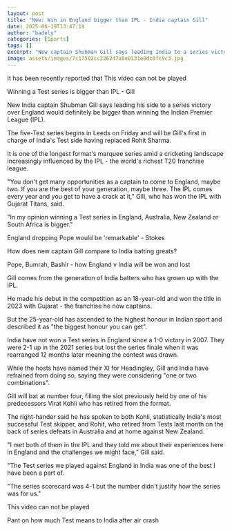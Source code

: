 ```yaml
---
layout: post
title: "New: Win in England bigger than IPL - India captain Gill"
date: 2025-06-19T13:47:19
author: "badely"
categories: [Sports]
tags: []
excerpt: "New captain Shubman Gill says leading India to a series victory over England would definitely be bigger than winning the Indian Premier League."
image: assets/images/7c17502cc226247a5e0131e0dc0fc9c3.jpg
---
```


It has been recently reported that This video can not be played

Winning a Test series is bigger than IPL - Gill

New India captain Shubman Gill says leading his side to a series victory over England would definitely be bigger than winning the Indian Premier League (IPL).

The five-Test series begins in Leeds on Friday and will be Gill's first in charge of India's Test side having replaced Rohit Sharma.

It is one of the longest format's marquee series amid a cricketing landscape increasingly influenced by the IPL - the world's richest T20 franchise league.

"You don't get many opportunities as a captain to come to England, maybe two. If you are the best of your generation, maybe three. The IPL comes every year and you get to have a crack at it," Gill, who has won the IPL with Gujarat Titans, said.

"In my opinion winning a Test series in England, Australia, New Zealand or South Africa is bigger."

England dropping Pope would be 'remarkable' - Stokes

How does new captain Gill compare to India batting greats?

Pope, Bumrah, Bashir - how England v India will be won and lost

Gill comes from the generation of India batters who has grown up with the IPL. 

He made his debut in the competition as an 18-year-old and won the title in 2023 with Gujarat - the franchise he now captains.

But the 25-year-old has ascended to the highest honour in Indian sport and described it as "the biggest honour you can get".

India have not won a Test series in England since a 1-0 victory in 2007. They were 2-1 up in the 2021 series but lost the series finale when it was rearranged 12 months later meaning the contest was drawn.

While the hosts have named their XI for Headingley, Gill and India have refrained from doing so, saying they were considering "one or two combinations".

Gill will bat at number four, filling the slot previously held by one of his predecessors Virat Kohli who has retired from the format.

The right-hander said he has spoken to both Kohli, statistically India's most successful Test skipper, and Rohit, who retired from Tests last month on the back of series defeats in Australia and at home against New Zealand.

"I met both of them in the IPL and they told me about their experiences here in England and the challenges we might face," Gill said.

"The Test series we played against England in India was one of the best I have been a part of.

"The series scorecard was 4-1 but the number didn't justify how the series was for us."

This video can not be played

Pant on how much Test means to India after air crash

